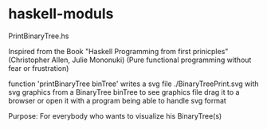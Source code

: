 # haskell-moduls

PrintBinaryTree.hs

Inspired from the Book "Haskell Programming from first prinicples" (Christopher Allen, Julie Mononuki)
(Pure functional programming without fear or frustration)

function 'printBinaryTree binTree' writes a svg file ./BinaryTreePrint.svg with svg graphics
from a BinaryTree binTree
to see graphics file drag it to a browser or open it with a program being able to handle svg format

Purpose: For everybody who wants to visualize his BinaryTree(s)
